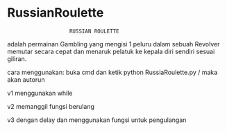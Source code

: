 # RussianRoulette

                        RUSSIAN ROULETTE

adalah permainan Gambling yang mengisi 1 peluru dalam sebuah Revolver
memutar secara cepat dan menaruk pelatuk ke kepala diri sendiri sesuai giliran.

cara menggunakan:
buka cmd dan ketik
python RussiaRoulette.py / maka akan autorun

v1
menggunakan while

v2
memanggil fungsi berulang

v3
dengan delay dan menggunakan fungsi untuk pengulangan

